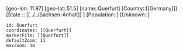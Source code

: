 ﻿---
location: [51.5,11.97]
mapzoom: [7,12] 
mapmarker: city 
type: City
tags:
- geo/City


SpocWebEntityId: 33579
isDeleted: false
confidential: public

---
[geo-lon::11.97]
[geo-lat::51.5]
[name::Querfurt]
[Country::[[Germany]]]
[State :: [[../../Sachsen-Anhalt]] ]
[Population::]
[Unknown::]


```leaflet
id: Querfurt
coordinates: [[Querfurt]]
markerFile: [[Querfurt]]
defaultZoom: 11 
maxZoom: 18
```
